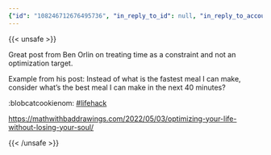 ```yaml
---
{"id": "108246712676495736", "in_reply_to_id": null, "in_reply_to_account_id": null, "sensitive": false, "spoiler_text": "", "visibility": "public", "language": "en", "replies_count": 1, "reblogs_count": 0, "favourites_count": 3, "edited_at": null, "reblog": null, "application": {"name": "Tusky", "website": "https://tusky.app"}, "account": {"id": "108219415927856966", "username": "brozek", "acct": "brozek", "display_name": "Brandon Rozek", "url": "https://fosstodon.org/@brozek", "avatar": "https://cdn.fosstodon.org/accounts/avatars/108/219/415/927/856/966/original/bae9f46f23936e79.jpg", "avatar_static": "https://cdn.fosstodon.org/accounts/avatars/108/219/415/927/856/966/original/bae9f46f23936e79.jpg", "header": "https://fosstodon.org/headers/original/missing.png", "header_static": "https://fosstodon.org/headers/original/missing.png", "noindex": true}, "media_attachments": [], "mentions": [], "tags": [{"name": "lifehack", "url": "https://fosstodon.org/tags/lifehack"}], "emojis": [{"shortcode": "blobcatcookienom", "url": "https://cdn.fosstodon.org/custom_emojis/images/000/215/043/original/044816f9150cbdf7.png", "static_url": "https://cdn.fosstodon.org/custom_emojis/images/000/215/043/static/044816f9150cbdf7.png", "visible_in_picker": true}], "card": {"url": "https://mathwithbaddrawings.com/2022/05/03/optimizing-your-life-without-losing-your-soul/", "title": "Optimizing your life without losing your soul.", "description": "Life\u2019s constraints may be simple, but life\u2019s objectives are irreducibly complex.", "type": "link", "author_name": "", "author_url": "", "provider_name": "Math with Bad Drawings", "provider_url": "", "html": "", "width": 400, "height": 251, "image": null, "embed_url": "", "blurhash": "U5SPX_%M?b004UfjxuIU?bRjIU-;M{-;M{Rj"}, "poll": null, "syndication": "https://fosstodon.org/@brozek/108246712676495736", "date": "2022-05-05T01:22:35.446Z"}
---
```

{{< unsafe >}}
<p>Great post from Ben Orlin on treating time as a constraint and not an optimization target.</p><p>Example from his post: Instead of what is the fastest meal I can make, consider what’s the best meal I can make in the next 40 minutes?</p><p>:blobcatcookienom:  <a href="https://fosstodon.org/tags/lifehack" class="mention hashtag" rel="tag">#<span>lifehack</span></a></p><p><a href="https://mathwithbaddrawings.com/2022/05/03/optimizing-your-life-without-losing-your-soul/" target="_blank" rel="nofollow noopener noreferrer"><span class="invisible">https://</span><span class="ellipsis">mathwithbaddrawings.com/2022/0</span><span class="invisible">5/03/optimizing-your-life-without-losing-your-soul/</span></a></p>
{{< /unsafe >}}
